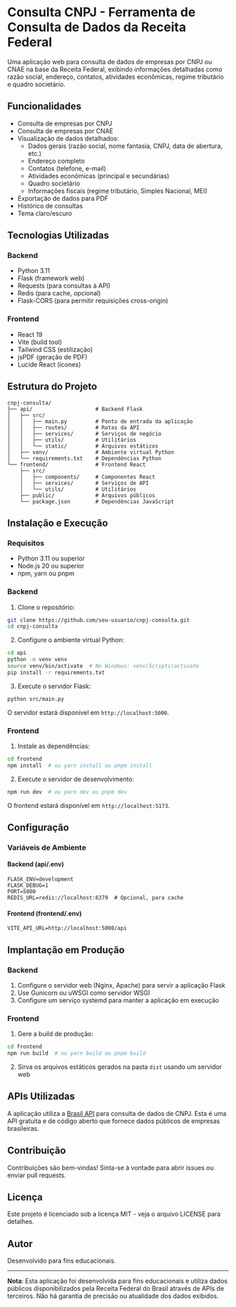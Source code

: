# Consulta CNPJ - Ferramenta de Consulta de Dados da Receita Federal

Uma aplicação web para consulta de dados de empresas por CNPJ ou CNAE na base da Receita Federal, exibindo informações detalhadas como razão social, endereço, contatos, atividades econômicas, regime tributário e quadro societário.

## Funcionalidades

- Consulta de empresas por CNPJ
- Consulta de empresas por CNAE
- Visualização de dados detalhados:
  - Dados gerais (razão social, nome fantasia, CNPJ, data de abertura, etc.)
  - Endereço completo
  - Contatos (telefone, e-mail)
  - Atividades econômicas (principal e secundárias)
  - Quadro societário
  - Informações fiscais (regime tributário, Simples Nacional, MEI)
- Exportação de dados para PDF
- Histórico de consultas
- Tema claro/escuro

## Tecnologias Utilizadas

### Backend
- Python 3.11
- Flask (framework web)
- Requests (para consultas à API)
- Redis (para cache, opcional)
- Flask-CORS (para permitir requisições cross-origin)

### Frontend
- React 19
- Vite (build tool)
- Tailwind CSS (estilização)
- jsPDF (geração de PDF)
- Lucide React (ícones)

## Estrutura do Projeto

```
cnpj-consulta/
├── api/                    # Backend Flask
│   ├── src/
│   │   ├── main.py         # Ponto de entrada da aplicação
│   │   ├── routes/         # Rotas da API
│   │   ├── services/       # Serviços de negócio
│   │   ├── utils/          # Utilitários
│   │   └── static/         # Arquivos estáticos
│   ├── venv/               # Ambiente virtual Python
│   └── requirements.txt    # Dependências Python
└── frontend/               # Frontend React
    ├── src/
    │   ├── components/     # Componentes React
    │   ├── services/       # Serviços de API
    │   └── utils/          # Utilitários
    ├── public/             # Arquivos públicos
    └── package.json        # Dependências JavaScript
```

## Instalação e Execução

### Requisitos

- Python 3.11 ou superior
- Node.js 20 ou superior
- npm, yarn ou pnpm

### Backend

1. Clone o repositório:
```bash
git clone https://github.com/seu-usuario/cnpj-consulta.git
cd cnpj-consulta
```

2. Configure o ambiente virtual Python:
```bash
cd api
python -m venv venv
source venv/bin/activate  # No Windows: venv\Scripts\activate
pip install -r requirements.txt
```

3. Execute o servidor Flask:
```bash
python src/main.py
```

O servidor estará disponível em `http://localhost:5000`.

### Frontend

1. Instale as dependências:
```bash
cd frontend
npm install  # ou yarn install ou pnpm install
```

2. Execute o servidor de desenvolvimento:
```bash
npm run dev  # ou yarn dev ou pnpm dev
```

O frontend estará disponível em `http://localhost:5173`.

## Configuração

### Variáveis de Ambiente

#### Backend (api/.env)
```
FLASK_ENV=development
FLASK_DEBUG=1
PORT=5000
REDIS_URL=redis://localhost:6379  # Opcional, para cache
```

#### Frontend (frontend/.env)
```
VITE_API_URL=http://localhost:5000/api
```

## Implantação em Produção

### Backend

1. Configure o servidor web (Nginx, Apache) para servir a aplicação Flask
2. Use Gunicorn ou uWSGI como servidor WSGI
3. Configure um serviço systemd para manter a aplicação em execução

### Frontend

1. Gere a build de produção:
```bash
cd frontend
npm run build  # ou yarn build ou pnpm build
```

2. Sirva os arquivos estáticos gerados na pasta `dist` usando um servidor web

## APIs Utilizadas

A aplicação utiliza a [Brasil API](https://brasilapi.com.br/) para consulta de dados de CNPJ. Esta é uma API gratuita e de código aberto que fornece dados públicos de empresas brasileiras.

## Contribuição

Contribuições são bem-vindas! Sinta-se à vontade para abrir issues ou enviar pull requests.

## Licença

Este projeto é licenciado sob a licença MIT - veja o arquivo LICENSE para detalhes.

## Autor

Desenvolvido para fins educacionais.

---

**Nota**: Esta aplicação foi desenvolvida para fins educacionais e utiliza dados públicos disponibilizados pela Receita Federal do Brasil através de APIs de terceiros. Não há garantia de precisão ou atualidade dos dados exibidos.

